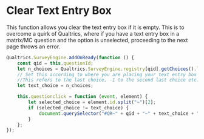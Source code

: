 # Clear Text Entry Box

This function allows you clear the text entry box if it is empty. This is to overcome a quirk of Qualtrics, where if you have a text entry box in a matrix/MC question and the option is unselected, proceeding to the next page throws an error.

```js
Qualtrics.SurveyEngine.addOnReady(function () {
	const qid = this.questionId;
	let n_choices = Qualtrics.SurveyEngine.registry[qid].getChoices().length;
	// Set this according to where you are placing your text entry box
	//This refers to the last choice, -1 to the second last choice etc.
	let text_choice = n_choices;

	this.questionclick = function (event, element) {
		let selected_choice = element.id.split("~")[2];
		if (selected_choice != text_choice) {
			document.querySelector("#QR~" + qid + "~" + text_choice + "~TEXT").value = "";
		}
	};
});
```
